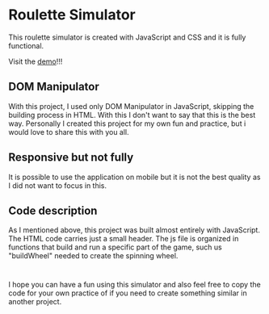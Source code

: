 
# Roulette Simulator

This roulette simulator is created with JavaScript and CSS and it is fully functional.

Visit the [demo](https://emanuele-sgroi.github.io/Roulette-Simulator/)!!!

## DOM Manipulator

With this project, I used only DOM Manipulator in JavaScript, skipping the building process in HTML. With this I don't want to say that this is the best way. Personally I created this project for my own fun and practice, but i would love to share this with you all.


## Responsive but not fully

It is possible to use the application on mobile but it is not the best quality as I did not want to focus in this.


## Code description

As I mentioned above, this project was built almost entirely with JavaScript. The HTML code carries just a small header.
The js file is organized in functions that build and run a specific part of the game, such us "buildWheel" needed to create the spinning wheel.


#

I hope you can have a fun using this simulator and also feel free to copy the code for your own practice of if you need to create something similar in another project.


